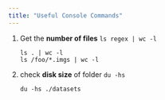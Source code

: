 ```yaml
---
title: "Useful Console Commands"
---
```


1. Get the **number of files** ``ls regex | wc -l``

   ```shell
   ls . | wc -l
   ls /foo/*.imgs | wc -l
   ```
  
2. check **disk size** of folder ``du -hs``

   ```shell
   du -hs ./datasets
   ```
